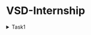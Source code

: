 # VSD-Internship

<details>
  <summary>Task1</summary>

![Screenshot 2024-11-22 204941](https://github.com/user-attachments/assets/f0f13f12-9395-402a-ab8f-0221d36e8b05)
![Screenshot 2024-11-22 205001](https://github.com/user-attachments/assets/7607500d-819c-4696-92a2-900ffd2dabc6)
![Screenshot 2024-11-22 225631](https://github.com/user-attachments/assets/467e9f29-3af6-48e4-bb45-758712994340)
![Screenshot 2024-11-22 232028](https://github.com/user-attachments/assets/5d1a6894-2fa1-4fc0-837f-22790397fa58)
![Screenshot 2024-11-22 232047](https://github.com/user-attachments/assets/6ecf3d4e-fd8f-442e-8ee7-75ec8aff348a)

</details>
